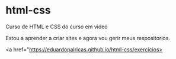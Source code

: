 # html-css
 Curso de HTML e CSS do curso em video

Estou a aprender a criar sites e agora vou gerir meus respositorios.

<a href="https://eduardopalricas.github.io/html-css/exercicios>